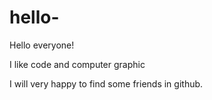 # hello-

Hello everyone!

I like code and computer graphic

I will very happy to find some friends in github.
